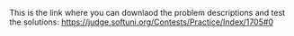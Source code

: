 This is the link where you can downlaod the problem descriptions and test the solutions:
https://judge.softuni.org/Contests/Practice/Index/1705#0
